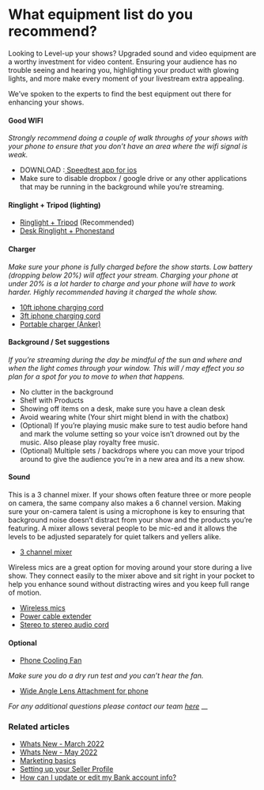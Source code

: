 # What equipment list do you recommend?

Looking to Level-up your shows? Upgraded sound and video equipment are a worthy investment for video content. Ensuring your audience has no trouble seeing and hearing you, highlighting your product with glowing lights, and more make every moment of your livestream extra appealing.&#x20;

We’ve spoken to the experts to find the best equipment out there for enhancing your shows.&#x20;

#### **Good WIFI**

_Strongly recommend doing a couple of walk throughs of your shows with your phone to ensure that you don’t have an area where the wifi signal is weak._

* DOWNLOAD :[ Speedtest app for ios](https://www.speedtest.net/apps/ios)
* Make sure to disable dropbox / google drive or any other applications that may be running in the background while you’re streaming.

#### **Ringlight + Tripod (lighting)**

* [Ringlight + Tripod](https://www.amazon.com/10-Extendable-UBeesize-Ringlight-Compatible/dp/B07QFV72LK?ref\_=ast\_sto\_dp) (Recommended)
* [Desk Ringlight + Phonestand](https://www.amazon.com/Streaming-Dimmable-Photography-Shooting-Brightness/dp/B07Q3471S2/ref=sr\_1\_5?dchild=1\&keywords=AIXPI\&qid=1604008721\&sr=8-5)

#### **Charger**

_Make sure your phone is fully charged before the show starts. Low battery (dropping below 20%) will affect your stream. Charging your phone at under 20% is a lot harder to charge and your phone will have to work harder. Highly recommended having it charged the whole show._

* [10ft iphone charging cord](https://www.amazon.com/iPhone-Charger-Cable-Charging-3Meter/dp/B07RB54XJ2?ref\_=ast\_sto\_dp)
* [3ft iphone charging cord](https://www.amazon.com/IiPhone-Charger-Cable-Charging-iPhone/dp/B07R8Z1SFB?ref\_=ast\_sto\_dp)
* [Portable charger (Anker)](https://www.amazon.com/Portable-Charger-Anker-PowerCore-20100mAh/dp/B00X5RV14Y?ref\_=ast\_sto\_dp)

#### **Background / Set suggestions**

_If you’re streaming during the day be mindful of the sun and where and when the light comes through your window. This will / may effect you so plan for a spot for you to move to when that happens._

* No clutter in the background
* Shelf with Products
* Showing off items on a desk, make sure you have a clean desk
* Avoid wearing white (Your shirt might blend in with the chatbox)
* (Optional) If you’re playing music make sure to test audio before hand and mark the volume setting so your voice isn’t drowned out by the music. Also please play royalty free music.
* (Optional) Multiple sets / backdrops where you can move your tripod around to give the audience you’re in a new area and its a new show.

#### **Sound**

This is a 3 channel mixer. If your shows often feature three or more people on camera, the same company also makes a 6 channel version. Making sure your on-camera talent is using a microphone is key to ensuring that background noise doesn’t distract from your show and the products you’re featuring. A mixer allows several people to be mic-ed and it allows the levels to be adjusted separately for quiet talkers and yellers alike.&#x20;

* [3 channel mixer](https://www.guitarcenter.com/Yamaha/AG03-3-Channel-Mixer-USB-Interface-For-IOS-MAC-PC-1423495786884.gc?cntry=us\&source=4WWRWXGP\&gclid=Cj0KCQiAvbiBBhD-ARIsAGM48bwzUZQAx0SeSr8eQJSf09NoTM2XzowIYEqYo\_e4OyFSfyvDBJ4NjxcaAkvTEALw\_wcB)

Wireless mics are a great option for moving around your store during a live show. They connect easily to the mixer above and sit right in your pocket to help you enhance sound without distracting wires and you keep full range of motion.

* [Wireless mics](https://www.bhphotovideo.com/c/product/1622642-REG/rode\_wigoii\_wireless\_go\_ii\_compact.html?sts=pi\&pim=Y)
* [Power cable extender](https://www.amazon.com/gp/product/B01F7KJDIM/ref=ppx\_yo\_dt\_b\_asin\_title\_o01\_s00?ie=UTF8\&psc=1)
* [Stereo to stereo audio cord](https://www.amazon.com/gp/product/B08M3VZ164/ref=ppx\_yo\_dt\_b\_asin\_title\_o09\_s01?ie=UTF8\&psc=1)

#### **Optional**

* [Phone Cooling Fan](https://www.amazon.com/dp/B07V1RHRC7/ref=sspa\_dk\_detail\_0?psc=1\&pd\_rd\_i=B07V1RHRC7\&pd\_rd\_w=Wycgs\&pf\_rd\_p=f0355a48-7e73-489a-9590-564e12837b93\&pd\_rd\_wg=IPdHj\&pf\_rd\_r=XWD4YQFG1TZ7NS7R4V9A\&pd\_rd\_r=38177ec9-e7a6-42f2-9730-b4028a79d741\&spLa=ZW5jcnlwdGVkUXVhbGlmaWVyPUEyTERVU0REM1BDTFg5JmVuY3J5cHRlZElkPUEwODY2NTM4SDc1V1VFTUhGTTlOJmVuY3J5cHRlZEFkSWQ9QTAxMTYzNjczMlpLTlRBWVozRzRWJndpZGdldE5hbWU9c3BfZGV0YWlsX3RoZW1hdGljJmFjdGlvbj1jbGlja1JlZGlyZWN0JmRvTm90TG9nQ2xpY2s9dHJ1ZQ==)

_Make sure you do a dry run test and you can’t hear the fan._

* [Wide Angle Lens Attachment for phone](https://www.amazon.com/AOMAIS-Compatible-Samsung-Quick-Release-Lanyard/dp/B07P9XG8L1/ref=sr\_1\_4?crid=3AQICRG49QYM\&dchild=1\&keywords=iphone+wide+angle+lens+attachment\&qid=1597199371\&sprefix=iphone+wide+%2Caps%2C209\&sr=8-4)

_For any additional questions please contact our team_ [_here_](mailto:tom@popshop.live) __&#x20;

### Related articles

* [Whats New - March 2022](https://jamble.gitbook.io/popshop-live/whats-new-this-month/announcements-2022/whats-new-march-2022)
* [Whats New - May 2022](https://jamble.gitbook.io/popshop-live/whats-new-this-month/whats-new-announcements/whats-new-may-2022)
* [Marketing basics](https://jamble.gitbook.io/popshop-live/new-seller-on-ramp/marketing-basics)
* [Setting up your Seller Profile](https://jamble.gitbook.io/popshop-live/new-seller-on-ramp/setting-up-your-seller-profile)
* [How can I update or edit my Bank account info?](https://jamble.gitbook.io/popshop-live/payment-and-tax/how-can-i-update-or-edit-my-bank-account-info)
